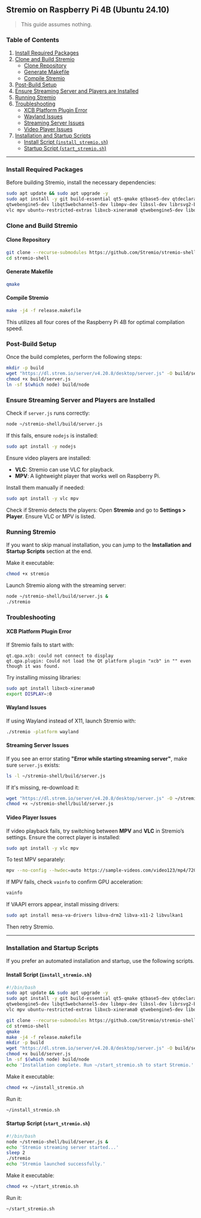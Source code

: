 ## Stremio on Raspberry Pi 4B (Ubuntu 24.10)  

> This guide assumes nothing.

### **Table of Contents**
1. [Install Required Packages](#install-required-packages)
2. [Clone and Build Stremio](#clone-and-build-stremio)  
   - [Clone Repository](#clone-repository)  
   - [Generate Makefile](#generate-makefile)  
   - [Compile Stremio](#compile-stremio)  
3. [Post-Build Setup](#post-build-setup)
4. [Ensure Streaming Server and Players are Installed](#ensure-streaming-server-and-players-are-installed)
5. [Running Stremio](#running-stremio)
6. [Troubleshooting](#troubleshooting)  
   - [XCB Platform Plugin Error](#xcb-platform-plugin-error)  
   - [Wayland Issues](#wayland-issues)  
   - [Streaming Server Issues](#streaming-server-issues)  
   - [Video Player Issues](#video-player-issues)  
7. [Installation and Startup Scripts](#installation-and-startup-scripts)  
   - [Install Script (`install_stremio.sh`)](#install-script-install_stremiosh)  
   - [Startup Script (`start_stremio.sh`)](#startup-script-start_stremiosh)  

---

### **Install Required Packages**
Before building Stremio, install the necessary dependencies:
```bash
sudo apt update && sudo apt upgrade -y
sudo apt install -y git build-essential qt5-qmake qtbase5-dev qtdeclarative5-dev \
qtwebengine5-dev libqt5webchannel5-dev libmpv-dev libssl-dev librsvg2-bin nodejs libxcb-xinerama0 \
vlc mpv ubuntu-restricted-extras libxcb-xinerama0 qtwebengine5-dev libqt5webchannel5-dev
```

### **Clone and Build Stremio**
#### **Clone Repository**
```bash
git clone --recurse-submodules https://github.com/Stremio/stremio-shell.git
cd stremio-shell
```

#### **Generate Makefile**
```bash
qmake
```

#### **Compile Stremio**
```bash
make -j4 -f release.makefile
```
This utilizes all four cores of the Raspberry Pi 4B for optimal compilation speed.

### **Post-Build Setup**
Once the build completes, perform the following steps:
```bash
mkdir -p build
wget "https://dl.strem.io/server/v4.20.8/desktop/server.js" -O build/server.js
chmod +x build/server.js
ln -sf $(which node) build/node
```

### **Ensure Streaming Server and Players are Installed**
Check if `server.js` runs correctly:
```bash
node ~/stremio-shell/build/server.js
```
If this fails, ensure `nodejs` is installed:
```bash
sudo apt install -y nodejs
```

Ensure video players are installed:
- **VLC**: Stremio can use VLC for playback.
- **MPV**: A lightweight player that works well on Raspberry Pi.

Install them manually if needed:
```bash
sudo apt install -y vlc mpv
```
Check if Stremio detects the players:
Open **Stremio** and go to **Settings > Player**. Ensure VLC or MPV is listed.

### **Running Stremio**
If you want to skip manual installation, you can jump to the **Installation and Startup Scripts** section at the end.

Make it executable:
```bash
chmod +x stremio
```
Launch Stremio along with the streaming server:
```bash
node ~/stremio-shell/build/server.js &
./stremio
```

### **Troubleshooting**
#### **XCB Platform Plugin Error**
If Stremio fails to start with:
```
qt.qpa.xcb: could not connect to display
qt.qpa.plugin: Could not load the Qt platform plugin "xcb" in "" even though it was found.
```
Try installing missing libraries:
```bash
sudo apt install libxcb-xinerama0
export DISPLAY=:0
```

#### **Wayland Issues**
If using Wayland instead of X11, launch Stremio with:
```bash
./stremio -platform wayland
```

#### **Streaming Server Issues**
If you see an error stating **"Error while starting streaming server"**, make sure `server.js` exists:
```bash
ls -l ~/stremio-shell/build/server.js
```
If it's missing, re-download it:
```bash
wget "https://dl.strem.io/server/v4.20.8/desktop/server.js" -O ~/stremio-shell/build/server.js
chmod +x ~/stremio-shell/build/server.js
```

#### **Video Player Issues**
If video playback fails, try switching between **MPV** and **VLC** in Stremio’s settings. Ensure the correct player is installed:
```bash
sudo apt install -y vlc mpv
```
To test MPV separately:
```bash
mpv --no-config --hwdec=auto https://sample-videos.com/video123/mp4/720/big_buck_bunny_720p_1mb.mp4
```
If MPV fails, check `vainfo` to confirm GPU acceleration:
```bash
vainfo
```
If VAAPI errors appear, install missing drivers:
```bash
sudo apt install mesa-va-drivers libva-drm2 libva-x11-2 libvulkan1
```
Then retry Stremio.

---

### **Installation and Startup Scripts**
If you prefer an automated installation and startup, use the following scripts.

#### **Install Script (`install_stremio.sh`)**
```bash
#!/bin/bash
sudo apt update && sudo apt upgrade -y
sudo apt install -y git build-essential qt5-qmake qtbase5-dev qtdeclarative5-dev \
qtwebengine5-dev libqt5webchannel5-dev libmpv-dev libssl-dev librsvg2-bin nodejs libxcb-xinerama0 \
vlc mpv ubuntu-restricted-extras libxcb-xinerama0 qtwebengine5-dev libqt5webchannel5-dev

git clone --recurse-submodules https://github.com/Stremio/stremio-shell.git
cd stremio-shell
qmake
make -j4 -f release.makefile
mkdir -p build
wget "https://dl.strem.io/server/v4.20.8/desktop/server.js" -O build/server.js
chmod +x build/server.js
ln -sf $(which node) build/node
echo 'Installation complete. Run ~/start_stremio.sh to start Stremio.'
```
Make it executable:
```bash
chmod +x ~/install_stremio.sh
```
Run it:
```bash
~/install_stremio.sh
```

#### **Startup Script (`start_stremio.sh`)**
```bash
#!/bin/bash
node ~/stremio-shell/build/server.js &
echo 'Stremio streaming server started...'
sleep 2
./stremio
echo 'Stremio launched successfully.'
```
Make it executable:
```bash
chmod +x ~/start_stremio.sh
```
Run it:
```bash
~/start_stremio.sh
```